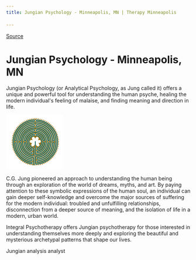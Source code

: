 ```yaml
---
title: Jungian Psychology - Minneapolis, MN | Therapy Minneapolis

---
```

[Source](http://www.integral-therapy.com/jungianpsychology.html "Permalink to Jungian Psychology - Minneapolis, MN | Therapy Minneapolis")

# Jungian Psychology - Minneapolis, MN

  

Jungian Psychology (or Analytical Psychology, as Jung called it) offers a unique and powerful tool for understanding the human psyche, healing the modern individual's feeling of malaise, and finding meaning and direction in life.

![Jungian](/files/labyrinth.gif)

C.G. Jung pioneered an approach to understanding the human being through an exploration of the world of dreams, myths, and art. By paying attention to these symbolic expressions of the human soul, an individual can gain deeper self-knowledge and overcome the major sources of suffering for the modern individual: troubled and unfulfilling relationships, disconnection from a deeper source of meaning, and the isolation of life in a modern, urban world.

 

Integral Psychotherapy offers Jungian psychotherapy for those interested in understanding themselves more deeply and exploring the beautiful and mysterious archetypal patterns that shape our lives.

 

 

 

 

 

 

 

Jungian analysis analyst
